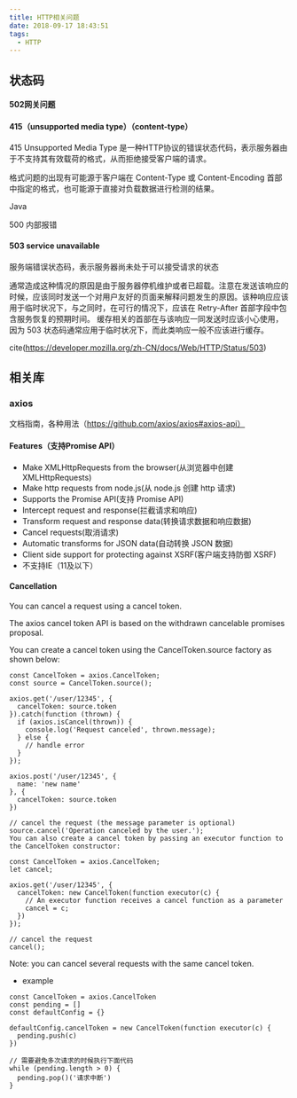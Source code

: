```yaml
---
title: HTTP相关问题
date: 2018-09-17 18:43:51
tags:
  - HTTP
---
```


## 状态码

#### 502网关问题
#### 415（unsupported media type）（content-type）
415 Unsupported Media Type 是一种HTTP协议的错误状态代码，表示服务器由于不支持其有效载荷的格式，从而拒绝接受客户端的请求。

格式问题的出现有可能源于客户端在 Content-Type 或 Content-Encoding 首部中指定的格式，也可能源于直接对负载数据进行检测的结果。

Java

500 内部报错

#### 503 service unavailable

服务端错误状态码，表示服务器尚未处于可以接受请求的状态

通常造成这种情况的原因是由于服务器停机维护或者已超载。注意在发送该响应的时候，应该同时发送一个对用户友好的页面来解释问题发生的原因。该种响应应该用于临时状况下，与之同时，在可行的情况下，应该在 Retry-After 首部字段中包含服务恢复的预期时间。
缓存相关的首部在与该响应一同发送时应该小心使用，因为 503 状态码通常应用于临时状况下，而此类响应一般不应该进行缓存。

cite(https://developer.mozilla.org/zh-CN/docs/Web/HTTP/Status/503)



## 相关库

### axios
文档指南，各种用法（https://github.com/axios/axios#axios-api）
#### Features（支持Promise API）
- Make XMLHttpRequests from the browser(从浏览器中创建 XMLHttpRequests)
- Make http requests from node.js(从 node.js 创建 http 请求)
- Supports the Promise API(支持 Promise API)
- Intercept request and response(拦截请求和响应)
- Transform request and response data(转换请求数据和响应数据)
- Cancel requests(取消请求)
- Automatic transforms for JSON data(自动转换 JSON 数据)
- Client side support for protecting against XSRF(客户端支持防御 XSRF)
- 不支持IE（11及以下）

#### Cancellation
You can cancel a request using a cancel token.

The axios cancel token API is based on the withdrawn cancelable promises proposal.

You can create a cancel token using the CancelToken.source factory as shown below:
```
const CancelToken = axios.CancelToken;
const source = CancelToken.source();

axios.get('/user/12345', {
  cancelToken: source.token
}).catch(function (thrown) {
  if (axios.isCancel(thrown)) {
    console.log('Request canceled', thrown.message);
  } else {
    // handle error
  }
});

axios.post('/user/12345', {
  name: 'new name'
}, {
  cancelToken: source.token
})

// cancel the request (the message parameter is optional)
source.cancel('Operation canceled by the user.');
You can also create a cancel token by passing an executor function to the CancelToken constructor:

const CancelToken = axios.CancelToken;
let cancel;

axios.get('/user/12345', {
  cancelToken: new CancelToken(function executor(c) {
    // An executor function receives a cancel function as a parameter
    cancel = c;
  })
});

// cancel the request
cancel();
```
Note: you can cancel several requests with the same cancel token.

* example
```
const CancelToken = axios.CancelToken
const pending = []
const defaultConfig = {}

defaultConfig.cancelToken = new CancelToken(function executor(c) {
  pending.push(c)
})

// 需要避免多次请求的时候执行下面代码
while (pending.length > 0) {
  pending.pop()('请求中断')
}
```

